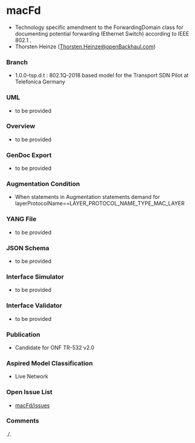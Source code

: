 # macFd
- Technology specific amendment to the ForwardingDomain class for documenting potential forwarding (Ethernet Switch) according to IEEE 802.1 .
- Thorsten Heinze (Thorsten.Heinze@openBackhaul.com)

### Branch
- 1.0.0-tsp.d.t : 802.1Q-2018 based model for the Transport SDN Pilot at Telefonica Germany

### UML
- to be provided

### Overview 
- to be provided

### GenDoc Export
- to be provided

### Augmentation Condition
- When statements in Augmentation statements demand for layerProtocolName==LAYER_PROTOCOL_NAME_TYPE_MAC_LAYER

### YANG File
- to be provided

### JSON Schema
- to be provided

### Interface Simulator
- to be provided

### Interface Validator
- to be provided

### Publication
- Candidate for ONF TR-532 v2.0

### Aspired Model Classification
- Live Network

### Open Issue List
- [macFd/issues](../../issues)

### Comments
./.
